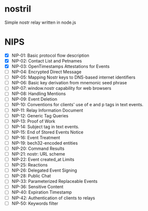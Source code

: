 # nostril
Simple nostr relay written in node.js 
# NIPS
* [x] NIP-01: Basic protocol flow description
* [x] NIP-02: Contact List and Petnames
* [x] NIP-03: OpenTimestamps Attestations for Events
* [ ] NIP-04: Encrypted Direct Message
* [ ] NIP-05: Mapping Nostr keys to DNS-based internet identifiers
* [ ] NIP-06: Basic key derivation from mnemonic seed phrase
* [ ] NIP-07: window.nostr capability for web browsers
* [ ] NIP-08: Handling Mentions
* [ ] NIP-09: Event Deletion
* [ ] NIP-10: Conventions for clients' use of e and p tags in text events.
* [ ] NIP-11: Relay Information Document
* [ ] NIP-12: Generic Tag Queries
* [ ] NIP-13: Proof of Work
* [ ] NIP-14: Subject tag in text events.
* [ ] NIP-15: End of Stored Events Notice
* [ ] NIP-16: Event Treatment
* [ ] NIP-19: bech32-encoded entities
* [ ] NIP-20: Command Results
* [ ] NIP-21: nostr: URL scheme
* [ ] NIP-22: Event created_at Limits
* [ ] NIP-25: Reactions
* [ ] NIP-26: Delegated Event Signing
* [ ] NIP-28: Public Chat
* [ ] NIP-33: Parameterized Replaceable Events
* [ ] NIP-36: Sensitive Content
* [ ] NIP-40: Expiration Timestamp
* [ ] NIP-42: Authentication of clients to relays
* [ ] NIP-50: Keywords filter
